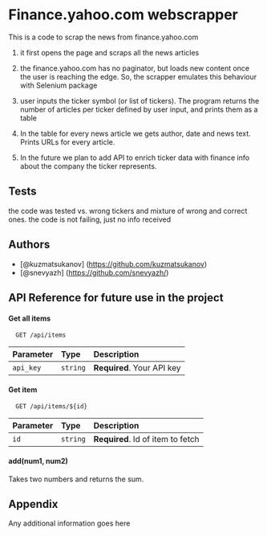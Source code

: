 
# Finance.yahoo.com webscrapper

This is a code to scrap the news from finance.yahoo.com

1) it first opens the page and scraps all the news articles

2) the finance.yahoo.com has no paginator, but loads new content once the 
user is reaching the edge. So, the scrapper emulates this behaviour with
Selenium package

3) user inputs the ticker symbol (or list of tickers). The program returns 
the number of articles per ticker defined by user input, and prints them as a table

4) In the table for every news article we gets author, date and news text. Prints URLs 
for every article. 

5) In the future we plan to add API to enrich ticker data with finance info
about the company the ticker represents.


## Tests
the code was tested vs. wrong tickers and mixture of wrong and correct ones. 
the code is not failing, just no info received


## Authors

- [@kuzmatsukanov] (https://github.com/kuzmatsukanov)
- [@snevyazh] (https://github.com/snevyazh/)


## API Reference for future use in the project

#### Get all items

```http
  GET /api/items
```

| Parameter | Type     | Description                |
| :-------- | :------- | :------------------------- |
| `api_key` | `string` | **Required**. Your API key |

#### Get item

```http
  GET /api/items/${id}
```

| Parameter | Type     | Description                       |
| :-------- | :------- | :-------------------------------- |
| `id`      | `string` | **Required**. Id of item to fetch |

#### add(num1, num2)

Takes two numbers and returns the sum.


## Appendix

Any additional information goes here

